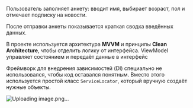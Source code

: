 Пользователь заполняет анкету: вводит имя, выбирает возраст, пол и отмечает подписку на новости. 
 
После отправки анкеты показывается краткая сводка введённых данных.  

В проекте используется архитектура **MVVM** и принципы **Clean Architecture**, чтобы отделить логику от интерфейса. ViewModel управляет состоянием и передаёт данные в интерфейс

Фреймворк для внедрения зависимостей (DI) специально не использовался, чтобы код оставался понятным. Вместо этого используется простой класс `ServiceLocator`, который вручную создаёт нужные объекты. 

![Uploading image.png…]()
